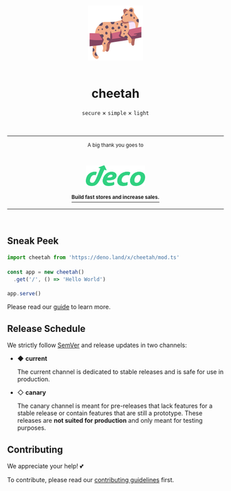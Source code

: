 <div align='center'>
  <img src='https://raw.githubusercontent.com/azurystudio/cheetah/dev/.github/cheetah.svg' width='128px' />
  <br>
  <br>
  <h1>cheetah</h1>
</div>

<div align='center'>
  <p><code>secure</code> × <code>simple</code> × <code>light</code></p>
</div>

<br>

---

<div align='center'>
  <sup>A big thank you goes to</sup>

  <br>
  <br>
  <br>

  <a href='https://deco.cx'>
    <img src='https://github.com/azurystudio/cheetah/blob/dev/.github/sponsors/deco.svg?raw=true' height='48px' />
    <br>
    <br>
    <a href='https://deco.cx'><sup><b>Build fast stores and increase sales.</b></sup></a>
  </a>
</div>

---

<br>

## Sneak Peek

```ts
import cheetah from 'https://deno.land/x/cheetah/mod.ts'

const app = new cheetah()
  .get('/', () => 'Hello World')

app.serve()
```

Please read our [guide](https://cheetah.mod.land) to learn more.

## Release Schedule

We strictly follow [SemVer](https://semver.org) and release updates in two channels:

- ◆ **current**

  The current channel is dedicated to stable releases and is safe for use in production.

- ◇ **canary**

  The canary channel is meant for pre-releases that lack features for a stable release or contain features that are still a prototype. These releases are **not suited for production** and only meant for testing purposes.

<!--
## Benchmark

We don't benchmark cheetah against other modules ourselves, but there are some well-written resources that might be worth checking out:

1. [denosaurs/bench](https://github.com/denosaurs/bench)
2. [Im-Beast/http_benchmarks](https://github.com/Im-Beast/http_benchmarks)
-->

## Contributing

We appreciate your help! 💕

To contribute, please read our [contributing guidelines](https://github.com/azurystudio/cheetah/blob/dev/contributing.md)
first.
